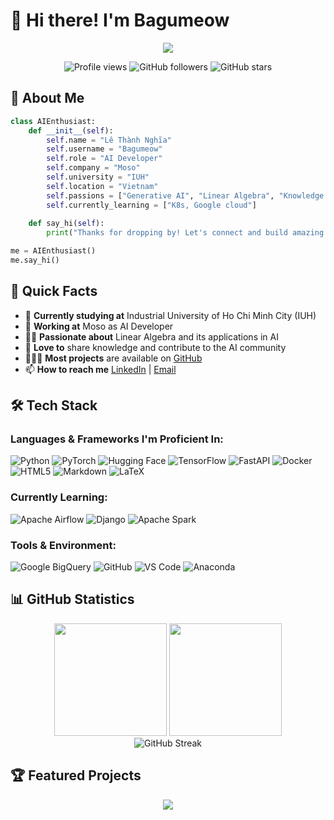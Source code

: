 # 👋 Hi there! I'm Bagumeow

<div align="center">
  <img src=images/profile_github.gif />
</div>

<p align="center">
  <img src="https://komarev.com/ghpvc/?username=bagumeow&label=Profile%20views&color=71dcff&style=flat-square" alt="Profile views" />
  <img src="https://img.shields.io/github/followers/bagumeow?label=Followers&style=flat-square&color=71dcff&labelColor=1a1a1a" alt="GitHub followers" />
  <img src="https://img.shields.io/github/stars/bagumeow?label=Stars&style=flat-square&color=71dcff&labelColor=1a1a1a" alt="GitHub stars" />
</p>

## 🌟 About Me

```python
class AIEnthusiast:
    def __init__(self):
        self.name = "Lê Thành Nghĩa"
        self.username = "Bagumeow"
        self.role = "AI Developer"
        self.company = "Moso"
        self.university = "IUH"
        self.location = "Vietnam"
        self.passions = ["Generative AI", "Linear Algebra", "Knowledge Sharing"]
        self.currently_learning = ["K8s, Google cloud"]
        
    def say_hi(self):
        print("Thanks for dropping by! Let's connect and build amazing AI solutions together!")

me = AIEnthusiast()
me.say_hi()
```

## 🚀 Quick Facts

- 🔭 **Currently studying at** Industrial University of Ho Chi Minh City (IUH)
- 🌱 **Working at** Moso as AI Developer
- 👨‍🔬 **Passionate about** Linear Algebra and its applications in AI
- 🥰 **Love to** share knowledge and contribute to the AI community
- 👨🏻‍💻 **Most projects** are available on [GitHub](https://github.com/Bagumeow?tab=repositories)
- 📫 **How to reach me** [LinkedIn](https://www.linkedin.com/in/bagumeow/) | [Email](mailto:lethanhnghia147@gmail.com)

## 🛠️ Tech Stack

### Languages & Frameworks I'm Proficient In:
<p align="left">
  <img src="https://img.shields.io/badge/Python-3776AB?style=for-the-badge&logo=python&logoColor=white" alt="Python" />
  <img src="https://img.shields.io/badge/PyTorch-EE4C2C?style=for-the-badge&logo=pytorch&logoColor=white" alt="PyTorch" />
  <img src="https://img.shields.io/badge/🤗%20Hugging%20Face-FFD21E?style=for-the-badge&logoColor=black" alt="Hugging Face" />
  <img src="https://img.shields.io/badge/TensorFlow-FF6F00?style=for-the-badge&logo=tensorflow&logoColor=white" alt="TensorFlow" />
  <img src="https://img.shields.io/badge/FastAPI-009688?style=for-the-badge&logo=fastapi&logoColor=white" alt="FastAPI" />
  <img src="https://img.shields.io/badge/Docker-2496ED?style=for-the-badge&logo=docker&logoColor=white" alt="Docker" />
  <img src="https://img.shields.io/badge/HTML5-E34F26?style=for-the-badge&logo=html5&logoColor=white" alt="HTML5" />
  <img src="https://img.shields.io/badge/Markdown-000000?style=for-the-badge&logo=markdown&logoColor=white" alt="Markdown" />
  <img src="https://img.shields.io/badge/LaTeX-008080?style=for-the-badge&logo=latex&logoColor=white" alt="LaTeX" />
</p>

### Currently Learning:
<p align="left">
  <img src="https://img.shields.io/badge/Apache%20Airflow-017CEE?style=for-the-badge&logo=apache-airflow&logoColor=white" alt="Apache Airflow" />
  <img src="https://img.shields.io/badge/Django-092E20?style=for-the-badge&logo=django&logoColor=white" alt="Django" />
  <img src="https://img.shields.io/badge/Apache%20Spark-E25A1C?style=for-the-badge&logo=apache-spark&logoColor=white" alt="Apache Spark" />
</p>

### Tools & Environment:
<p align="left">
  <img src="https://img.shields.io/badge/Google%20BigQuery-4285F4?style=for-the-badge&logo=google-cloud&logoColor=white" alt="Google BigQuery" />
  <img src="https://img.shields.io/badge/GitHub-181717?style=for-the-badge&logo=github&logoColor=white" alt="GitHub" />
  <img src="https://img.shields.io/badge/VS%20Code-007ACC?style=for-the-badge&logo=visual-studio-code&logoColor=white" alt="VS Code" />
  <img src="https://img.shields.io/badge/Anaconda-44A833?style=for-the-badge&logo=anaconda&logoColor=white" alt="Anaconda" />
</p>

## 📊 GitHub Statistics

<div align="center">
  <img height="180em" src="https://github-readme-stats.vercel.app/api?username=bagumeow&show_icons=true&theme=tokyonight&include_all_commits=true&count_private=true&border_color=7c3aed&title_color=7c3aed&icon_color=06b6d4&text_color=f0f6fc&bg_color=0d1117"/>
  <img height="180em" src="https://github-readme-stats.vercel.app/api/top-langs/?username=bagumeow&layout=compact&langs_count=8&theme=tokyonight&border_color=7c3aed&title_color=7c3aed&text_color=f0f6fc&bg_color=0d1117"/>
</div>

<div align="center">
  <img src="https://github-readme-streak-stats.herokuapp.com/?user=bagumeow&theme=tokyonight&border=7c3aed&fire=7c3aed&ring=06b6d4&currStreakLabel=06b6d4&sideLabels=f0f6fc&dates=8b949e&background=0d1117" alt="GitHub Streak" />
</div>

## 🏆 Featured Projects

<div align="center">
  <a href="https://github.com/Bagumeow/IUH_Chatbot">
    <img align="center" src="https://github-readme-stats.vercel.app/api/pin/?username=bagumeow&repo=IUH_Chatbot&theme=tokyonight&border_color=7c3aed&title_color=7c3aed&text_color=f0f6fc&bg_color=0d1117" />
  </a>
  <a href="https://github.com/Bagumeow
